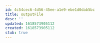 ```yaml
---
id: 4c54cec6-4d56-45ee-a1e9-ebe1d0dab5bc
title: outputFile
desc: ''
updated: 1618573905112
created: 1618573905112
stub: true
---
```


